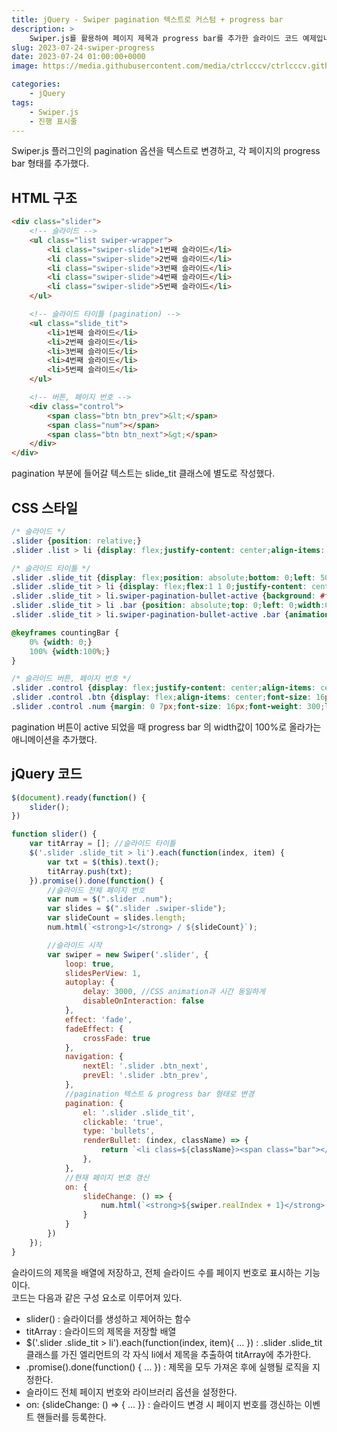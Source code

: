 ```yaml
---
title: jQuery - Swiper pagination 텍스트로 커스텀 + progress bar
description: >  
    Swiper.js를 활용하여 페이지 제목과 progress bar를 추가한 슬라이드 코드 예제입니다.
slug: 2023-07-24-swiper-progress
date: 2023-07-24 01:00:00+0000
image: https://media.githubusercontent.com/media/ctrlcccv/ctrlcccv.github.io/master/assets/img/post/swiper-progress.webp

categories:
    - jQuery
tags:
    - Swiper.js
    - 진행 표시줄
---
```

Swiper.js 플러그인의 pagination 옵션을 텍스트로 변경하고, 각 페이지의 progress bar 형태를 추가했다.  

## HTML 구조
```html
<div class="slider">
    <!-- 슬라이드 -->
    <ul class="list swiper-wrapper">
        <li class="swiper-slide">1번째 슬라이드</li>
        <li class="swiper-slide">2번째 슬라이드</li>
        <li class="swiper-slide">3번째 슬라이드</li>
        <li class="swiper-slide">4번째 슬라이드</li>
        <li class="swiper-slide">5번째 슬라이드</li>
    </ul>

    <!-- 슬라이드 타이틀 (pagination) -->
    <ul class="slide_tit">
        <li>1번째 슬라이드</li>
        <li>2번째 슬라이드</li>
        <li>3번째 슬라이드</li>
        <li>4번째 슬라이드</li>
        <li>5번째 슬라이드</li>
    </ul>

    <!-- 버튼, 페이지 번호 -->
    <div class="control">
        <span class="btn btn_prev">&lt;</span>
        <span class="num"></span>
        <span class="btn btn_next">&gt;</span>
    </div>
</div>
```
pagination 부분에 들어갈 텍스트는 slide_tit 클래스에 별도로 작성했다.  

## CSS 스타일
```css
/* 슬라이드 */
.slider {position: relative;}
.slider .list > li {display: flex;justify-content: center;align-items: center;width: 100%;height: 400px;background: #a6e6ff;font-size: 24px;font-weight: 500;}

/* 슬라이드 타이틀 */
.slider .slide_tit {display: flex;position: absolute;bottom: 0;left: 50%;max-width: 1180px;z-index: 100;transform: translate(-50%,0);}
.slider .slide_tit > li {display: flex;flex:1 1 0;justify-content: center;align-items: center;position: relative;width: auto;height: 40px;margin: 0!important;margin: 0;padding: 0 10px;background: rgba(0,0,0,0.3);border-radius:0;font-size: 16px;letter-spacing:-0.025em;color: rgb(255, 255, 255);opacity: 1;}
.slider .slide_tit > li.swiper-pagination-bullet-active {background: #fff;color: #000000;}
.slider .slide_tit > li .bar {position: absolute;top: 0;left: 0;width:0;height: 2px;background: #000000;}
.slider .slide_tit > li.swiper-pagination-bullet-active .bar {animation-name: countingBar;animation-duration: 3s;animation-timing-function: linear;animation-fill-mode:forwards;}

@keyframes countingBar {
    0% {width: 0;}
    100% {width:100%;}
}

/* 슬라이드 버튼, 페이지 번호 */
.slider .control {display: flex;justify-content: center;align-items: center; position: absolute;bottom: 100px;left:50%; width: 120px; height: 30px;margin-left: 470px; background-color: rgb(0, 0, 0, 0.3);border-radius:15px;z-index: 100;}
.slider .control .btn {display: flex;align-items: center;font-size: 16px;font-weight: 400;letter-spacing:-0.025em;color: #fff;cursor: pointer;}
.slider .control .num {margin: 0 7px;font-size: 16px;font-weight: 300;letter-spacing:-0.025em;color: #fff;}
```
pagination 버튼이 active 되었을 때 progress bar 의 width값이 100%로 올라가는 애니메이션을 추가했다.  

<script async src="https://pagead2.googlesyndication.com/pagead/js/adsbygoogle.js?client=ca-pub-8535540836842352" crossorigin="anonymous"></script>
<ins class="adsbygoogle"
     style="display:block; text-align:center;"
     data-ad-layout="in-article"
     data-ad-format="fluid"
     data-ad-client="ca-pub-8535540836842352"
     data-ad-slot="2974559225"></ins>
<script>
     (adsbygoogle = window.adsbygoogle || []).push({});
</script>

## jQuery 코드
```js
$(document).ready(function() {
    slider();
})

function slider() {
    var titArray = []; //슬라이드 타이틀
    $('.slider .slide_tit > li').each(function(index, item) {
        var txt = $(this).text();
        titArray.push(txt);
    }).promise().done(function() {
        //슬라이드 전체 페이지 번호
        var num = $(".slider .num");
        var slides = $(".slider .swiper-slide");
        var slideCount = slides.length;
        num.html(`<strong>1</strong> / ${slideCount}`);

        //슬라이드 시작
        var swiper = new Swiper('.slider', {
            loop: true,
            slidesPerView: 1,
            autoplay: {
                delay: 3000, //CSS animation과 시간 동일하게
                disableOnInteraction: false
            },
            effect: 'fade',
            fadeEffect: {
                crossFade: true
            },
            navigation: {
                nextEl: '.slider .btn_next',
                prevEl: '.slider .btn_prev',
            },
            //pagination 텍스트 & progress bar 형태로 변경
            pagination: {
                el: '.slider .slide_tit',
                clickable: 'true',
                type: 'bullets',
                renderBullet: (index, className) => {
                    return `<li class=${className}><span class="bar"></span><span class="txt">${titArray[index]}</span></li>`;
                },
            },
            //현재 페이지 번호 갱신
            on: {
                slideChange: () => {
                    num.html(`<strong>${swiper.realIndex + 1}</strong> / ${slideCount}`);
                }
            }
        })
    });
}
```
슬라이드의 제목을 배열에 저장하고, 전체 슬라이드 수를 페이지 번호로 표시하는 기능이다.  
코드는 다음과 같은 구성 요소로 이루어져 있다.  

* slider() : 슬라이더를 생성하고 제어하는 함수  
* titArray : 슬라이드의 제목을 저장할 배열  
* $('.slider .slide_tit > li').each(function(index, item){ ... }) : .slider .slide_tit 클래스를 가진 엘리먼트의 각 자식 li에서 제목을 추출하여 titArray에 추가한다.  
* .promise().done(function() { ... }) : 제목을 모두 가져온 후에 실행될 로직을 지정한다.  
* 슬라이드 전체 페이지 번호와 라이브러리 옵션을 설정한다.
* on: {slideChange: () => { ... }} : 슬라이드 변경 시 페이지 번호를 갱신하는 이벤트 핸들러를 등록한다.  
<br>

<!-- [>> 예제 다운로드](https://github.com/ctrlcccv/swiper-progress/){:target="_blank"}   -->

